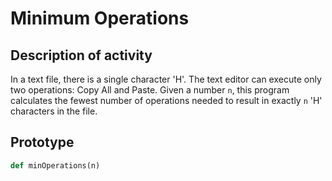 # Minimum Operations

## Description of activity
In a text file, there is a single character 'H'. The text editor can execute only two operations: Copy All and Paste. Given a number `n`, this program calculates the fewest number of operations needed to result in exactly `n` 'H' characters in the file.

## Prototype
```python
def minOperations(n)

